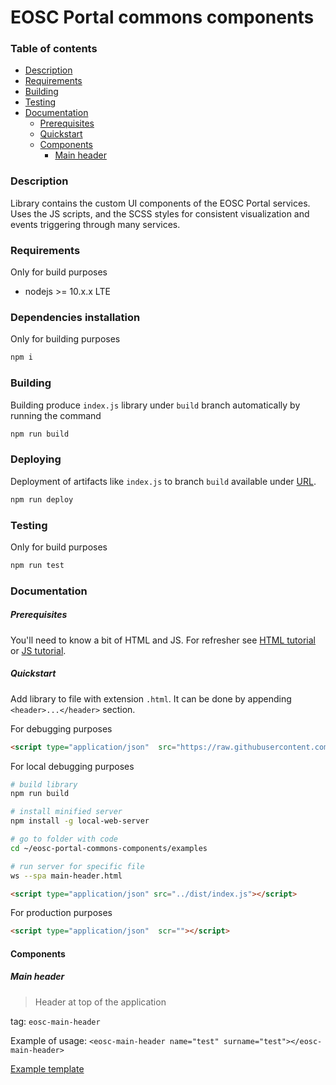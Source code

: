 # EOSC Portal commons components

### Table of contents
- [Description](#description)
- [Requirements](#requirements)
- [Building](#building)
- [Testing](#testing)
- [Documentation](#documentation)
  - [Prerequisites](#prerequisites)
  - [Quickstart](#quickstart)
  - [Components](#components)
    - [Main header](#main-header)

### Description
Library contains the custom UI components of the EOSC Portal services. 
Uses the JS scripts, and the SCSS styles for consistent visualization and events triggering through many services.

### Requirements
Only for build purposes
- nodejs >= 10.x.x LTE

### Dependencies installation
Only for building purposes

```bash
npm i
```

### Building
Building produce `index.js` library under `build` branch automatically by running the command

```bash
npm run build
```

### Deploying
Deployment of artifacts like `index.js` to branch `build` available under [URL](https://raw.githubusercontent.com/cyfronet-fid/eosc-portal-commons-components/build/index.js).

```bash
npm run deploy
```

### Testing
Only for build purposes

```bash
npm run test
```

### Documentation
##### Prerequisites
You'll need to know a bit of HTML and JS. 
For refresher see [HTML tutorial](https://www.w3schools.com/html/) or [JS tutorial](https://www.w3schools.com/js/default.asp).

##### Quickstart
Add library to file with extension `.html`. It can be done by appending `<header>...</header>` section.

For debugging purposes
```html
<script type="application/json"  src="https://raw.githubusercontent.com/cyfronet-fid/eosc-portal-commons-components/build/index.js"></script>
```

For local debugging purposes
```bash
# build library
npm run build

# install minified server
npm install -g local-web-server

# go to folder with code
cd ~/eosc-portal-commons-components/examples

# run server for specific file
ws --spa main-header.html
```
```html
<script type="application/json" src="../dist/index.js"></script>
```

For production purposes
```html
<script type="application/json"  scr=""></script>
```
   
#### Components

##### Main header
> Header at top of the application

tag: `eosc-main-header`

Example of usage: `<eosc-main-header name="test" surname="test"></eosc-main-header>`

[Example template](./examples/main-header.html)